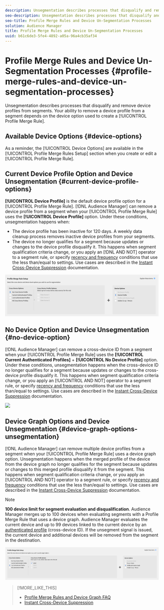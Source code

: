 ```yaml
---
description: Unsegmentation describes processes that disqualify and remove device profiles from segments. Your ability to remove a device profile from a segment depends on the device option used to create a Profile Merge Rule.
seo-description: Unsegmentation describes processes that disqualify and remove device profiles from segments. Your ability to remove a device profile from a segment depends on the device option used to create a Profile Merge Rule.
seo-title: Profile Merge Rules and Device Un-Segmentation Processes
solution: Audience Manager
title: Profile Merge Rules and Device Un-Segmentation Processes
uuid: b61c6de3-5fe4-4892-a05a-96a4cb35af34
---
```


# Profile Merge Rules and Device Un-Segmentation Processes {#profile-merge-rules-and-device-un-segmentation-processes}

Unsegmentation describes processes that disqualify and remove device profiles from segments. Your ability to remove a device profile from a segment depends on the device option used to create a [!UICONTROL Profile Merge Rule].

## Available Device Options {#device-options}

As a reminder, the [!UICONTROL Device Options] are available in the [!UICONTROL Profile Merge Rules Setup] section when you create or edit a [!UICONTROL Profile Merge Rule].

## Current Device Profile Option and Device Unsegmentation {#current-device-profile-options}

**[!UICONTROL Device Profile]** is the default device profile option for a [!UICONTROL Profile Merge Rule]. [!DNL Audience Manager] can remove a device profile from a segment when your [!UICONTROL Profile Merge Rule] uses the **[!UICONTROL Device Profile]** option. Under these conditions, unsegmentation happens when:

* The device profile has been inactive for 120 days. A weekly data cleanup process removes inactive device profiles from your segments.
* The device no longer qualifies for a segment because updates or changes to the device profile disqualify it. This happens when segment qualification criteria change, or you apply an [!DNL AND NOT] operator to a segment rule, or specify [recency and frequency](../segments/recency-and-frequency.md) conditions that use the less than/equal to settings. Use cases are described in the [Instant Cross-Device Suppression](instant-cross-device-suppression.md) documentation.

![device-only](assets/device-only.png)

## No Device Option and Device Unsegmentation {#no-device-option}

[!DNL Audience Manager] can remove a cross-device ID from a segment when your [!UICONTROL Profile Merge Rule] uses the **[!UICONTROL Current Authenticated Profiles]** + **[!UICONTROL No Device Profile]** option. Under these conditions, unsegmentation happens when the cross-device ID no longer qualifies for a segment because updates or changes to the cross-device profile disqualify it. This happens when segment qualification criteria change, or you apply an [!UICONTROL AND NOT] operator to a segment rule, or specify [recency and frequency](../segments/recency-and-frequency.md) conditions that use the less than/equal to settings. Use cases are described in the [Instant Cross-Device Suppression](instant-cross-device-suppression.md) documentation.

![](../assets/current-no-device.png)

## Device Graph Options and Device Unsegmentation {#device-graph-options-unsegmentation}

[!DNL Audience Manager] can remove multiple device profiles from a segment when your [!UICONTROL Profile Merge Rule] uses a device graph option. Unsegmentation happens when the merged profile of the device from the device graph no longer qualifies for the segment because updates or changes to this merged profile disqualify it from the segment. This happens when segment qualification criteria change, or you apply an [!UICONTROL AND NOT] operator to a segment rule, or specify [recency and frequency](../segments/recency-and-frequency.md) conditions that use the less than/equal to settings. Use cases are described in the [Instant Cross-Device Suppression](instant-cross-device-suppression.md) documentation.

>[!NOTE]
>
>**100 device limit for segment evaluation and disqualification**.
>Audience Manager merges up to 100 devices when evaluating segments with a Profile Merge Rule that uses a device graph. Audience Manager evaluates the current device and up to 99 devices linked to the current device by an [authenticated profile](../../reference/visitor-authentication-states.md) (cross-device ID). If the unsegment signal is issued, the current device and additional devices will be removed from the segment in the destination.

![](assets/last-device-graph.png)

>[!MORE_LIKE_THIS]
>
>* [Profile Merge Rules and Device Graph FAQ](../../faq/faq-profile-merge.md)
>* [Instant Cross-Device Suppression](instant-cross-device-suppression.md)
